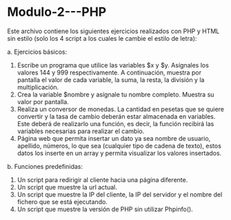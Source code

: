# Modulo-2---PHP
Este archivo contiene los siguientes ejercicios realizados con PHP y HTML sin estilo (solo los 4 script a los cuales le cambie el estilo de letra): 

a. Ejercicios básicos:
1.	Escribe un programa que utilice las variables $x y $y. Asígnales los valores 144 y 999 respectivamente. A continuación, muestra por pantalla el valor de cada variable, la suma, la resta, la división y la multiplicación.
2.	Crea la variable $nombre y asígnale tu nombre completo. Muestra su valor por pantalla.
3.	Realiza un conversor de monedas. La cantidad en pesetas que se quiere convertir y la tasa de cambio deberán estar almacenada en variables. Este deberá de realizarlo una función, es decir, la función recibirá las variables necesarias para realizar el cambio.
4.	Página web que permita insertar un dato ya sea nombre de usuario, apellido, números, lo que sea (cualquier tipo de cadena de texto), estos datos los inserte en un array y permita visualizar los valores insertados.

b.	Funciones predefinidas:
1.	Un script para redirigir al cliente hacia una página diferente.
2.	Un script que muestre la url actual.
3.	Un script que muestre la IP del cliente, la IP del servidor y el nombre del fichero que se está ejecutando.
4.	Un script que muestre la versión de PHP sin utilizar Phpinfo().

